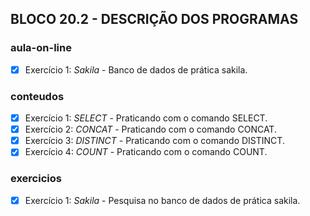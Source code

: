 ## BLOCO 20.2 - DESCRIÇÃO DOS PROGRAMAS

### aula-on-line
- [x] Exercício 1: _Sakila_ - Banco de dados de prática sakila.

### conteudos
- [x] Exercício 1: _SELECT_ - Praticando com o comando SELECT.
- [x] Exercício 2: _CONCAT_ - Praticando com o comando CONCAT.
- [x] Exercício 3: _DISTINCT_ - Praticando com o comando DISTINCT.
- [x] Exercício 4: _COUNT_ - Praticando com o comando COUNT.

### exercicios
- [x] Exercício 1: _Sakila_ - Pesquisa no banco de dados de prática sakila.

